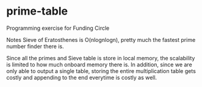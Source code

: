prime-table
===========

Programming exercise for Funding Circle

Notes
Sieve of Eratosthenes is O(nlognlogn), pretty much the fastest prime number
finder there is.

Since all the primes and Sieve table is store in local memory, the scalability 
is limited to how much onboard memory there is. In addition, since we are only
able to output a single table, storing the entire multiplication table gets costly
and appending to the end everytime is costly as well.
